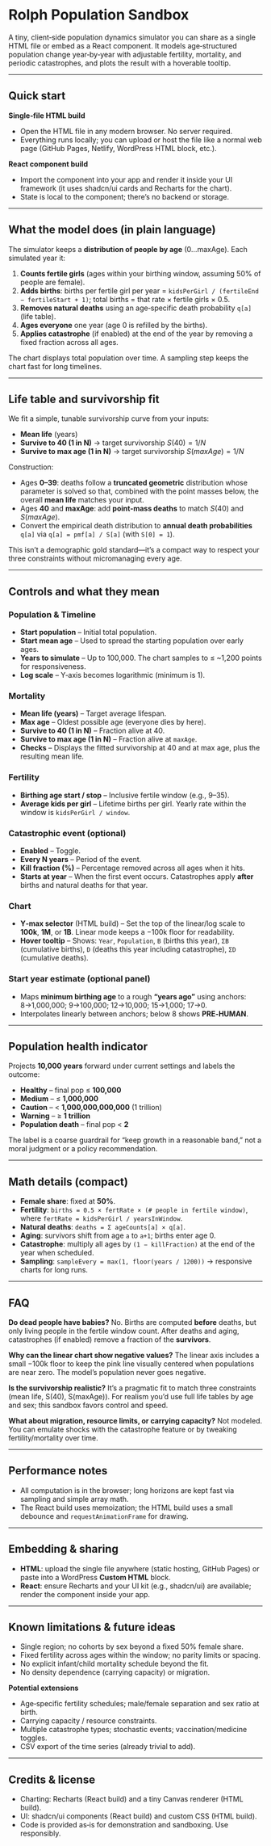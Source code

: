 # Rolph Population Sandbox

A tiny, client‑side population dynamics simulator you can share as a single HTML file or embed as a React component. It models age‑structured population change year‑by‑year with adjustable fertility, mortality, and periodic catastrophes, and plots the result with a hoverable tooltip.

---

## Quick start

**Single‑file HTML build**

* Open the HTML file in any modern browser. No server required.
* Everything runs locally; you can upload or host the file like a normal web page (GitHub Pages, Netlify, WordPress HTML block, etc.).

**React component build**

* Import the component into your app and render it inside your UI framework (it uses shadcn/ui cards and Recharts for the chart).
* State is local to the component; there’s no backend or storage.

---

## What the model does (in plain language)

The simulator keeps a **distribution of people by age** (0…maxAge). Each simulated year it:

1. **Counts fertile girls** (ages within your birthing window, assuming 50% of people are female).
2. **Adds births**: births per fertile girl per year = `kidsPerGirl / (fertileEnd − fertileStart + 1)`; total births = that rate × fertile girls × 0.5.
3. **Removes natural deaths** using an age‑specific death probability `q[a]` (life table).
4. **Ages everyone** one year (age 0 is refilled by the births).
5. **Applies catastrophe** (if enabled) at the end of the year by removing a fixed fraction across all ages.

The chart displays total population over time. A sampling step keeps the chart fast for long timelines.

---

## Life table and survivorship fit

We fit a simple, tunable survivorship curve from your inputs:

* **Mean life** (years)
* **Survive to 40 (1 in N)** → target survivorship $S(40) = 1/N$
* **Survive to max age (1 in N)** → target survivorship $S(maxAge) = 1/N$

Construction:

* Ages **0–39**: deaths follow a **truncated geometric** distribution whose parameter is solved so that, combined with the point masses below, the overall **mean life** matches your input.
* Ages **40** and **maxAge**: add **point‑mass deaths** to match $S(40)$ and $S(maxAge)$.
* Convert the empirical death distribution to **annual death probabilities** `q[a]` via `q[a] = pmf[a] / S[a]` (with `S[0] = 1`).

This isn’t a demographic gold standard—it’s a compact way to respect your three constraints without micromanaging every age.

---

## Controls and what they mean

### Population & Timeline

* **Start population** – Initial total population.
* **Start mean age** – Used to spread the starting population over early ages.
* **Years to simulate** – Up to 100,000. The chart samples to ≤ \~1,200 points for responsiveness.
* **Log scale** – Y‑axis becomes logarithmic (minimum is 1).

### Mortality

* **Mean life (years)** – Target average lifespan.
* **Max age** – Oldest possible age (everyone dies by here).
* **Survive to 40 (1 in N)** – Fraction alive at 40.
* **Survive to max age (1 in N)** – Fraction alive at `maxAge`.
* **Checks** – Displays the fitted survivorship at 40 and at max age, plus the resulting mean life.

### Fertility

* **Birthing age start / stop** – Inclusive fertile window (e.g., 9–35).
* **Average kids per girl** – Lifetime births per girl. Yearly rate within the window is `kidsPerGirl / window`.

### Catastrophic event (optional)

* **Enabled** – Toggle.
* **Every N years** – Period of the event.
* **Kill fraction (%)** – Percentage removed across all ages when it hits.
* **Starts at year** – When the first event occurs. Catastrophes apply **after** births and natural deaths for that year.

### Chart

* **Y‑max selector** (HTML build) – Set the top of the linear/log scale to **100k**, **1M**, or **1B**. Linear mode keeps a −100k floor for readability.
* **Hover tooltip** – Shows: `Year`, `Population`, `B` (births this year), `ΣB` (cumulative births), `D` (deaths this year including catastrophe), `ΣD` (cumulative deaths).

### Start year estimate (optional panel)

* Maps **minimum birthing age** to a rough **“years ago”** using anchors: 8→1,000,000; 9→100,000; 12→10,000; 15→1,000; 17→0.
* Interpolates linearly between anchors; below 8 shows **PRE‑HUMAN**.

---

## Population health indicator

Projects **10,000 years** forward under current settings and labels the outcome:

* **Healthy** – final pop ≤ **100,000**
* **Medium** – ≤ **1,000,000**
* **Caution** – < **1,000,000,000,000** (1 trillion)
* **Warning** – ≥ **1 trillion**
* **Population death** – final pop < **2**

The label is a coarse guardrail for “keep growth in a reasonable band,” not a moral judgment or a policy recommendation.

---

## Math details (compact)

* **Female share**: fixed at **50%**.
* **Fertility**: `births = 0.5 × fertRate × (# people in fertile window)`, where `fertRate = kidsPerGirl / yearsInWindow`.
* **Natural deaths**: `deaths = Σ ageCounts[a] × q[a]`.
* **Aging**: survivors shift from age `a` to `a+1`; births enter age 0.
* **Catastrophe**: multiply all ages by `(1 − killFraction)` at the end of the year when scheduled.
* **Sampling**: `sampleEvery = max(1, floor(years / 1200))` → responsive charts for long runs.

---

## FAQ

**Do dead people have babies?**
No. Births are computed **before** deaths, but only living people in the fertile window count. After deaths and aging, catastrophes (if enabled) remove a fraction of the **survivors**.

**Why can the linear chart show negative values?**
The linear axis includes a small −100k floor to keep the pink line visually centered when populations are near zero. The model’s population never goes negative.

**Is the survivorship realistic?**
It’s a pragmatic fit to match three constraints (mean life, S(40), S(maxAge)). For realism you’d use full life tables by age and sex; this sandbox favors control and speed.

**What about migration, resource limits, or carrying capacity?**
Not modeled. You can emulate shocks with the catastrophe feature or by tweaking fertility/mortality over time.

---

## Performance notes

* All computation is in the browser; long horizons are kept fast via sampling and simple array math.
* The React build uses memoization; the HTML build uses a small debounce and `requestAnimationFrame` for drawing.

---

## Embedding & sharing

* **HTML**: upload the single file anywhere (static hosting, GitHub Pages) or paste into a WordPress **Custom HTML** block.
* **React**: ensure Recharts and your UI kit (e.g., shadcn/ui) are available; render the component inside your app.

---

## Known limitations & future ideas

* Single region; no cohorts by sex beyond a fixed 50% female share.
* Fixed fertility across ages within the window; no parity limits or spacing.
* No explicit infant/child mortality schedule beyond the fit.
* No density dependence (carrying capacity) or migration.

**Potential extensions**

* Age‑specific fertility schedules; male/female separation and sex ratio at birth.
* Carrying capacity / resource constraints.
* Multiple catastrophe types; stochastic events; vaccination/medicine toggles.
* CSV export of the time series (already trivial to add).

---

## Credits & license

* Charting: Recharts (React build) and a tiny Canvas renderer (HTML build).
* UI: shadcn/ui components (React build) and custom CSS (HTML build).
* Code is provided as‑is for demonstration and sandboxing. Use responsibly.
